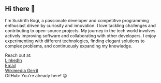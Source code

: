 ## Hi there 👋

<!--
**bogisushrith/bogisushrith** is a ✨ _special_ ✨ repository because its `README.md` (this file) appears on your GitHub profile.

Here are some ideas to get you started:

- 🔭 I’m currently working on ...
- 🌱 I’m currently learning ...
- 👯 I’m looking to collaborate on ...
- 🤔 I’m looking for help with ...
- 💬 Ask me about ...
- 📫 How to reach me: ...
- 😄 Pronouns: ...
- ⚡ Fun fact: ...
-->

I'm Sushrith Bogi, a passionate developer and competitive programming enthusiast driven by curiosity and innovation. I love tackling challenges and contributing to open-source projects. My journey in the tech world involves actively improving software and collaborating with other developers. I enjoy experimenting with different technologies, finding elegant solutions to complex problems, and continuously expanding my knowledge.

Reach out at:  
[LinkedIn](https://www.linkedin.com/in/sushrith-bogi-367b51236/)  
[Email](mailto:bogisushrith@google.com)  
[Wikimedia Gerrit](https://gerrit.wikimedia.org/r/#/q/owner:bogisushrith/)  
GitHub: You're already here! 😊


